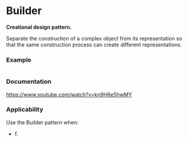 # Builder

**Creational design pattern.**


Separate the construction of a complex object from its representation 
so that the same construction process can create different representations.

### Example

``` Java

```
### Documentation

https://www.youtube.com/watch?v=kn9H6e5hwMY

### Applicability

Use the Builder pattern when:

*   f.